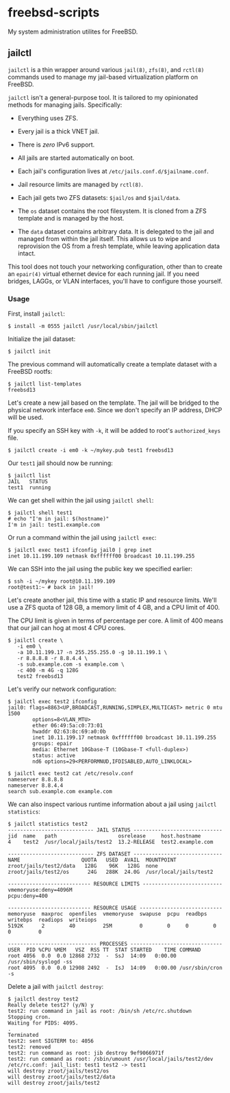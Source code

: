 # freebsd-scripts
My system administration utilites for FreeBSD.

## jailctl

`jailctl` is a thin wrapper around various `jail(8)`, `zfs(8)`, and `rctl(8)`
commands used to manage my jail-based virtualization platform on FreeBSD.

`jailctl` isn't a general-purpose tool. It is tailored to my opinionated methods
for managing jails. Specifically:

- Everything uses ZFS.

- Every jail is a thick VNET jail.

- There is *zero* IPv6 support.

- All jails are started automatically on boot.

- Each jail's configuration lives at `/etc/jails.conf.d/$jailname.conf`.

- Jail resource limits are managed by `rctl(8)`.

- Each jail gets two ZFS datasets: `$jail/os` and `$jail/data`.

- The `os` dataset contains the root filesystem. It is cloned from a ZFS
  template and is managed by the host.

- The `data` dataset contains arbitrary data. It is delegated to the jail
  and managed from within the jail itself. This allows us to wipe and reprovision
  the OS from a fresh template, while leaving application data intact.

This tool does not touch your networking configuration, other than to create
an `epair(4)` virtual ethernet device for each running jail. If you need
bridges, LAGGs, or VLAN interfaces, you'll have to configure those yourself.

### Usage

First, install `jailctl`:

    $ install -m 0555 jailctl /usr/local/sbin/jailctl

Initialize the jail dataset:

    $ jailctl init

The previous command will automatically create a template dataset with a FreeBSD
rootfs:

    $ jailctl list-templates
    freebsd13

Let's create a new jail based on the template. The jail will be bridged to the
physical network interface `em0`. Since we don't specify an IP address, DHCP
will be used.

If you specify an SSH key with `-k`, it will be added to root's `authorized_keys`
file.

    $ jailctl create -i em0 -k ~/mykey.pub test1 freebsd13

Our `test1` jail should now be running:

    $ jailctl list
    JAIL   STATUS
    test1  running

We can get shell within the jail using `jailctl shell`:

    $ jailctl shell test1
    # echo "I'm in jail: $(hostname)"
    I'm in jail: test1.example.com

Or run a command within the jail using `jailctl exec`:

    $ jailctl exec test1 ifconfig jail0 | grep inet
    inet 10.11.199.109 netmask 0xffffff00 broadcast 10.11.199.255

We can SSH into the jail using the public key we specified earlier:

    $ ssh -i ~/mykey root@10.11.199.109
    root@test1:~ # back in jail!

Let's create another jail, this time with a static IP and resource limits. We'll
use a ZFS quota of 128 GB, a memory limit of 4 GB, and a CPU limit of 400.

The CPU limit is given in terms of percentage per core. A limit of 400 means that
our jail can hog at most 4 CPU cores.

    $ jailctl create \
       -i em0 \
       -a 10.11.199.17 -n 255.255.255.0 -g 10.11.199.1 \
       -r 8.8.8.8 -r 8.8.4.4 \
       -s sub.example.com -s example.com \
       -c 400 -m 4G -q 128G
       test2 freebsd13

Let's verify our network configuration:

    $ jailctl exec test2 ifconfig
    jail0: flags=8863<UP,BROADCAST,RUNNING,SIMPLEX,MULTICAST> metric 0 mtu 1500
            options=8<VLAN_MTU>
            ether 06:49:5a:c0:73:01
            hwaddr 02:63:8c:69:a0:0b
            inet 10.11.199.17 netmask 0xffffff00 broadcast 10.11.199.255
            groups: epair
            media: Ethernet 10Gbase-T (10Gbase-T <full-duplex>)
            status: active
            nd6 options=29<PERFORMNUD,IFDISABLED,AUTO_LINKLOCAL>

    $ jailctl exec test2 cat /etc/resolv.conf
    nameserver 8.8.8.8
    nameserver 8.8.4.4
    search sub.example.com example.com

We can also inspect various runtime information about a jail using `jailctl statistics`:

    $ jailctl statistics test2
    ---------------------------- JAIL STATUS -----------------------------
    jid  name   path                    osrelease     host.hostname
    4    test2  /usr/local/jails/test2  13.2-RELEASE  test2.example.com

    ---------------------------- ZFS DATASET -----------------------------
    NAME                    QUOTA   USED  AVAIL  MOUNTPOINT
    zroot/jails/test2/data   128G    96K   128G  none
    zroot/jails/test2/os      24G   288K  24.0G  /usr/local/jails/test2

    --------------------------- RESOURCE LIMITS --------------------------
    vmemoryuse:deny=4096M
    pcpu:deny=400

    --------------------------- RESOURCE USAGE ---------------------------
    memoryuse  maxproc  openfiles  vmemoryuse  swapuse  pcpu  readbps  writebps  readiops  writeiops
    5192K      2        40         25M         0        0     0        0         0         0

    ----------------------------- PROCESSES ------------------------------
    USER  PID %CPU %MEM   VSZ  RSS TT  STAT STARTED    TIME COMMAND
    root 4056  0.0  0.0 12868 2732  -  SsJ  14:09   0:00.00 /usr/sbin/syslogd -ss
    root 4095  0.0  0.0 12908 2492  -  IsJ  14:09   0:00.00 /usr/sbin/cron -s

Delete a jail with `jailctl destroy`:

    $ jailctl destroy test2
    Really delete test2? (y/N) y
    test2: run command in jail as root: /bin/sh /etc/rc.shutdown
    Stopping cron.
    Waiting for PIDS: 4095.
    .
    Terminated
    test2: sent SIGTERM to: 4056
    test2: removed
    test2: run command as root: jib destroy 9ef9066971f
    test2: run command as root: /sbin/umount /usr/local/jails/test2/dev
    /etc/rc.conf: jail_list: test1 test2 -> test1
    will destroy zroot/jails/test2/os
    will destroy zroot/jails/test2/data
    will destroy zroot/jails/test2
